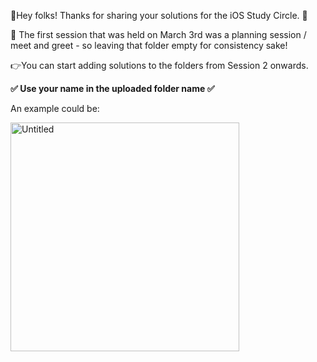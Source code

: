 👋Hey folks! Thanks for sharing your solutions for the iOS Study Circle. 🍏

👀 The first session that was held on March 3rd was a planning session / meet and greet - so leaving that folder empty for consistency sake!

👉You can start adding solutions to the folders from Session 2 onwards. 

**✅ Use your name in the uploaded folder name ✅**

An example  could be:


<img width="366" alt="Untitled" src="https://user-images.githubusercontent.com/50391217/225203540-79f54656-8b6f-4151-8cef-863d83c53ae8.png">
